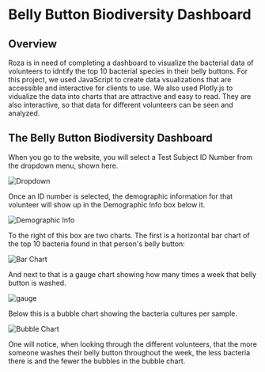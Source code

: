 # Belly Button Biodiversity Dashboard

## Overview
Roza is in need of completing a dashboard to visualize the bacterial data of volunteers to idntify the top 10 bacterial species in their belly buttons. For this project, we used JavaScript to create data vsualizations that are accessible and interactive for clients to use. We also used Plotly.js to vidualize the data into charts that are attractive and easy to read. They are also interactive, so that data for different volunteers can be seen and analyzed.

## The Belly Button Biodiversity Dashboard
When you go to the website, you will select a Test Subject ID Number from the dropdown menu, shown here. 

![Dropdown](https://user-images.githubusercontent.com/99522862/176490894-622f47ab-d9fb-48ab-8978-1031160c17ad.png)

Once an ID number is selected, the demographic information for that volunteer will show up in the Demographic Info box below it.

![Demographic Info](https://user-images.githubusercontent.com/99522862/176491108-fef3c737-029c-4037-817a-f1af93699919.png)

To the right of this box are two charts. The first is a horizontal bar chart of the top 10 bacteria found in that person's belly button:

![Bar Chart](https://user-images.githubusercontent.com/99522862/176491327-3c83701f-eda1-49e8-963f-b0b7b3259489.png)

And next to that is a gauge chart showing how many times a week that belly button is washed.

![gauge](https://user-images.githubusercontent.com/99522862/176491485-2c75b7c8-4482-4299-bb10-ae64cf62a14d.png)

Below this is a bubble chart showing the bacteria cultures per sample.

![Bubble Chart](https://user-images.githubusercontent.com/99522862/176491617-1a907e1f-2c4b-41b2-a8b4-ef7a6fa73c86.png)

One will notice, when looking through the different volunteers, that the more someone washes their belly button throughout the week, the less bacteria there is and the fewer the bubbles in the bubble chart.
